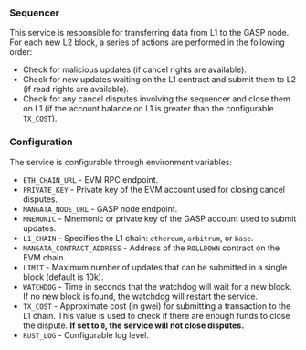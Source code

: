 ### Sequencer

This service is responsible for transferring data from L1 to the GASP node. For each new L2 block, a series of actions are performed in the following order:

- Check for malicious updates (if cancel rights are available).
- Check for new updates waiting on the L1 contract and submit them to L2 (if read rights are available).
- Check for any cancel disputes involving the sequencer and close them on L1 (if the account balance on L1 is greater than the configurable `TX_COST`).

### Configuration

The service is configurable through environment variables:

- `ETH_CHAIN_URL` - EVM RPC endpoint.
- `PRIVATE_KEY` - Private key of the EVM account used for closing cancel disputes.
- `MANGATA_NODE_URL` - GASP node endpoint.
- `MNEMONIC` - Mnemonic or private key of the GASP account used to submit updates.
- `L1_CHAIN` - Specifies the L1 chain: `ethereum`, `arbitrum`, or `base`.
- `MANGATA_CONTRACT_ADDRESS` - Address of the `ROLLDOWN` contract on the EVM chain.
- `LIMIT` - Maximum number of updates that can be submitted in a single block (default is 10k).
- `WATCHDOG` - Time in seconds that the watchdog will wait for a new block. If no new block is found, the watchdog will restart the service.
- `TX_COST` - Approximate cost (in gwei) for submitting a transaction to the L1 chain. This value is used to check if there are enough funds to close the dispute. **If set to `0`, the service will not close disputes.**
- `RUST_LOG` - Configurable log level.

